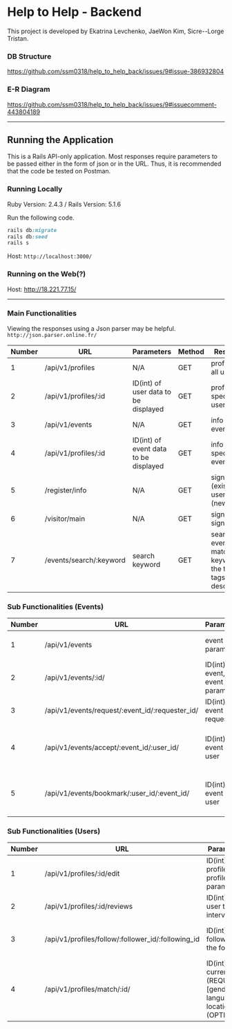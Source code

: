 # Help to Help - Backend

This project is developed by Ekatrina Levchenko, JaeWon Kim, Sicre--Lorge Tristan.

### DB Structure
https://github.com/ssm0318/help_to_help_back/issues/9#issue-386932804

### E-R Diagram
https://github.com/ssm0318/help_to_help_back/issues/9#issuecomment-443804189

---

## Running the Application
This is a Rails API-only application. Most responses require parameters to be passed either in the form of json or in the URL. Thus, it is recommended that the code be tested on Postman.

### Running Locally
Ruby Version: 2.4.3 / 
Rails Version: 5.1.6

Run the following code.
```ruby
rails db:migrate
rails db:seed
rails s
```
Host: ```http://localhost:3000/```

### Running on the Web(?)
Host: http://18.221.77.15/ 

---

### Main Functionalities
Viewing the responses using a Json parser may be helpful. ```http://json.parser.online.fr/```

Number | URL | Parameters | Method | Response
--- | --- | --- | --- | ---
1 | /api/v1/profiles | N/A | GET | profiles of all users
2 | /api/v1/profiles/:id | ID(int) of user data to be displayed | GET | profile of a specific user
3 | /api/v1/events | N/A | GET | info on all events
4 | /api/v1/profiles/:id | ID(int) of event data to be displayed | GET | info on a specific event
5 | /register/info | N/A | GET | sign in (existing user)/up (new user)
6 | /visitor/main | N/A | GET | sign out (if signed in)
7 | /events/search/:keyword | search keyword | GET | search events that match keyword (in the title, tags, or description)

### Sub Functionalities (Events)
Number | URL | Parameters | Method | Response
--- | --- | --- | --- | ---
1 | /api/v1/events | event parameters | POST | create new event
2 | /api/v1/events/:id/ | ID(int) of event, event parameters | PATCH | update specific event
3 | /api/v1/events/request/:event_id/:requester_id/ | ID(int) of event and requester | GET | create a request to join event
4 | /api/v1/events/accept/:event_id/:user_id/ | ID(int) of event and user | GET | accept a user who requested to join event
5 | /api/v1/events/bookmark/:user_id/:event_id/ | ID(int) of event and user | GET | create a bookmark of an event for a user

### Sub Functionalities (Users)
Number | URL | Parameters | Method | Response
--- | --- | --- | --- | ---
1 | /api/v1/profiles/:id/edit | ID(int) of profile, profile parameters | PATCH | update profile of specific user
2 | /api/v1/profiles/:id/reviews | ID(int) of user to be interviewed | POST | create a review on a user
3 | /api/v1/profiles/follow/:follower_id/:following_id | ID(int) of follower and the followed | GET | user follows another user
4 | /api/v1/profiles/match/:id/ | ID(int) of current user (REQUIRED), [gender, language, location] (OPTIONAL) | POST | match users